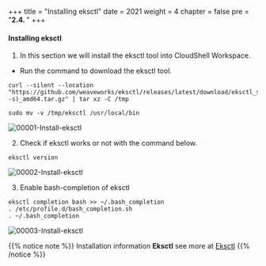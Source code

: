 +++
title = "Installing eksctl"
date = 2021
weight = 4
chapter = false
pre = "<b>2.4. </b>"
+++

#### Installing eksctl

1. In this section we will install the eksctl tool into CloudShell Workspace.
- Run the command to download the eksctl tool.
```
curl --silent --location "https://github.com/weaveworks/eksctl/releases/latest/download/eksctl_$(uname -s)_amd64.tar.gz" | tar xz -C /tmp

sudo mv -v /tmp/eksctl /usr/local/bin

```
![00001-Install-eksctl](/000062_CICDonEKS/images/2-Preparation-steps/4-Install-eksctl/00001-Install-eksctl.png?width=90pc)

2. Check if eksctl works or not with the command below.
```
eksctl version

```
![00002-Install-eksctl](/000062_CICDonEKS/images/2-Preparation-steps/4-Install-eksctl/00002-Install-eksctl.png?width=90pc)

3. Enable bash-completion of eksctl
```
eksctl completion bash >> ~/.bash_completion
. /etc/profile.d/bash_completion.sh
. ~/.bash_completion

```
![00003-Install-eksctl](/000062_CICDonEKS/images/2-Preparation-steps/4-Install-eksctl/00003-Install-eksctl.png?width=90pc)


{{% notice note %}}
Installation information **Eksctl** see more at [Eksctl](https://docs.aws.amazon.com/eks/latest/userguide/eksctl.html)
{{% /notice %}}
